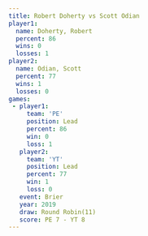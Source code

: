 ```yaml
---
title: Robert Doherty vs Scott Odian
player1:               
  name: Doherty, Robert
  percent: 86          
  wins: 0              
  losses: 1            
player2:               
  name: Odian, Scott   
  percent: 77          
  wins: 1              
  losses: 0            
games:
 - player1:        
     team: 'PE'    
     position: Lead
     percent: 86   
     win: 0        
     loss: 1       
   player2:        
     team: 'YT'    
     position: Lead
     percent: 77   
     win: 1        
     loss: 0       
   event: Brier         
   year: 2019           
   draw: Round Robin(11)
   score: PE 7 - YT 8   
---
```

